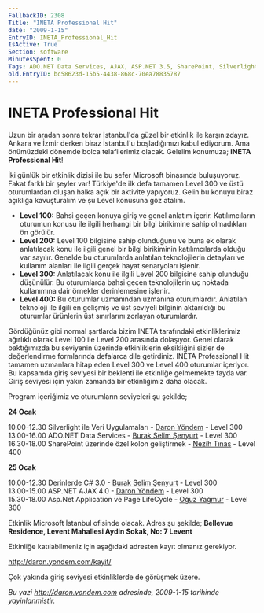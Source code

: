 ```yaml
---
FallbackID: 2308
Title: "INETA Professional Hit"
date: "2009-1-15"
EntryID: INETA_Professional_Hit
IsActive: True
Section: software
MinutesSpent: 0
Tags: ADO.NET Data Services, AJAX, ASP.NET 3.5, SharePoint, Silverlight 2.0, ASP.NET
old.EntryID: bc58623d-15b5-4438-868c-70ea78835787
---
```

# INETA Professional Hit
Uzun bir aradan sonra tekrar İstanbul'da güzel bir etkinlik ile
karşınızdayız. Ankara ve İzmir derken biraz İstanbul'u boşladığımızı
kabul ediyorum. Ama önümüzdeki dönemde bolca telafilerimiz olacak.
Gelelim konumuza; **INETA Professional Hit**!

İki günlük bir etkinlik dizisi ile bu sefer Microsoft binasında
buluşuyoruz. Fakat farklı bir şeyler var! Türkiye'de ilk defa tamamen
Level 300 ve üstü oturumlardan oluşan halka açık bir aktivite yapıyoruz.
Gelin bu konuyu biraz açıklığa kavuşturalım ve şu Level konusuna göz
atalım.

-   **Level 100:** Bahsi geçen konuya giriş ve genel anlatım içerir.
    Katılımcıların oturumun konusu ile ilgili herhangi bir bilgi
    birikimine sahip olmadıkları ön görülür.
-   **Level 200:** Level 100 bilgisine sahip olunduğunu ve buna ek
    olarak anlatılacak konu ile ilgili genel bir bilgi birikiminin
    katılımcılarda olduğu var sayılır. Genelde bu oturumlarda anlatılan
    teknolojilerin detayları ve kullanım alanları ile ilgili gerçek
    hayat senaryoları işlenir.
-   **Level 300:** Anlatılacak konu ile ilgili Level 200 bilgisine sahip
    olunduğu düşünülür. Bu oturumlarda bahsi geçen teknolojilerin uç
    noktada kullanımına dair örnekler derinlemesine işlenir.
-   **Level 400:** Bu oturumlar uzmanından uzmanına oturumlardır.
    Anlatılan teknoloji ile ilgili en gelişmiş ve üst seviyeli bilginin
    aktarıldığı bu oturumlar ürünlerin üst sınırlarını zorlayan
    oturumlardır.

Gördüğünüz gibi normal şartlarda bizim INETA tarafındaki etkinliklerimiz
ağırlıklı olarak Level 100 ile Level 200 arasında dolaşıyor. Genel
olarak baktığımızda bu seviyenin üzerinde etkinliklerin eksikliğini
sizler de değerlendirme formlarında defalarca dile getirdiniz. INETA
Professional Hit tamamen uzmanlara hitap eden Level 300 ve Level 400
oturumlar içeriyor. Bu kapsamda giriş seviyesi bir beklenti ile
etkinliğe gelmemekte fayda var. Giriş seviyesi için yakın zamanda bir
etkinliğimiz daha olacak.

Program içeriğimiz ve oturumların seviyeleri şu şekilde;

**24 Ocak**

10.00-12.30 Silverlight ile Veri Uygulamaları - [Daron
Yöndem](http://daron.yondem.com/tr) - Level 300\
 13.00-16.00 ADO.NET Data Services - [Burak Selim
Şenyurt](http://www.bsenyurt.com/) - Level 300\
 16.30-18.00 SharePoint üzerinde özel kolon geliştirmek - [Nezih
Tınas](http://www.paylasimnoktasi.com/bloglar/nezih_tinas/default.aspx) -
Level 400

**25 Ocak**

10.00-12.30 Derinlerde C\# 3.0 - [Burak Selim
Şenyurt](http://www.bsenyurt.com/) - Level 300\
 13.00-15.00 ASP.NET AJAX 4.0 - [Daron
Yöndem](http://daron.yondem.com/tr) - Level 300\
15.30-18.00 Asp.Net Application ve Page LifeCycle - [Oğuz
Yağmur](http://www.oguzyagmur.com/) - Level 300

Etkinlik Microsoft İstanbul ofisinde olacak. Adres şu şekilde;
**Bellevue Residence, Levent Mahallesi Aydin Sokak, No: 7 Levent**

Etkinliğe katılabilmeniz için aşağıdaki adresten kayıt olmanız
gerekiyor.

<http://daron.yondem.com/kayit/>

Çok yakında giriş seviyesi etkinliklerde de görüşmek üzere.



*Bu yazi http://daron.yondem.com adresinde, 2009-1-15 tarihinde yayinlanmistir.*
